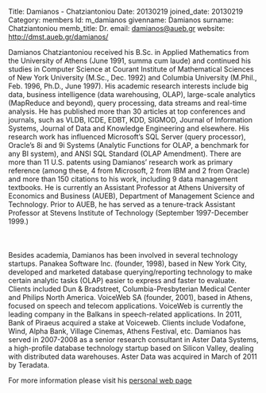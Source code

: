 Title: Damianos - Chatziantoniou
Date: 20130219
joined_date: 20130219
Category: members 
Id: m_damianos
givenname: Damianos
surname: Chatziantoniou
memb_title: Dr.
email: damianos@aueb.gr
website: http://dmst.aueb.gr/damianos/
<p>
Damianos Chatziantoniou received his B.Sc. in Applied Mathematics from the University of 
Athens (June 1991, summa cum laude) and continued his studies in Computer Science at 
Courant Institute of Mathematical Sciences of New York University (M.Sc., Dec. 1992) and 
Columbia University (M.Phil., Feb. 1996, Ph.D., June 1997). His academic research interests
include big data, business intelligence (data warehousing, OLAP), large-scale analytics
(MapReduce and beyond), query processing, data streams and real-time analysis. He has 
published more than 30 articles at top conferences and journals, such as VLDB, ICDE, EDBT, 
KDD, SIGMOD, Journal of Information Systems, Journal of Data and Knowledge Engineering and 
elsewhere. His research work has influenced Microsoft’s SQL Server (query processor), 
Oracle’s 8i and 9i Systems (Analytic Functions for OLAP, a benchmark for any BI system), and 
ANSI SQL Standard (OLAP Amendment). There are more than 11 U.S. patents using Damianos’ research 
work as primary reference (among these, 4 from Microsoft, 2 from IBM and 2 from Oracle) and 
more than 150 citations to his work, including 9 data management textbooks.  He is currently 
an Assistant Professor at Athens University of Economics and Business (AUEB), Department of 
Management Science and Technology. Prior to AUEB, he has served as a tenure-track Assistant 
Professor at Stevens Institute of Technology (September 1997-December 1999.) 
<BR></BR><BR></BR>
Besides academia, Damianos has been involved in several technology startups. Panakea Software 
Inc. (founder, 1998), based in New York City, developed and marketed database querying/reporting 
technology to make certain analytic tasks (OLAP) easier to express and faster to evaluate. Clients 
included Dun &amp; Bradstreet, Columbia-Presbyterian Medical Center and Philips North America. 
VoiceWeb SA (founder, 2001), based in Athens, focused on speech and telecom applications. VoiceWeb is 
currently the leading company in the Balkans in speech-related applications. In 2011, Bank of Piraeus 
acquired a stake at Voiceweb. Clients include Vodafone, Wind, Alpha Bank, Village Cinemas, Athens 
Festival, etc. Damianos has served in 2007-2008 as a senior research consultant in Aster Data 
Systems, a high-profile database technology startup based on Silicon Valley, dealing with distributed data
warehouses. Aster Data was acquired in March of 2011 by Teradata.
</p>
<p>For more information please visit his	
<a href="http://dmst.aueb.gr/damianos/">personal web page</a>
</p>